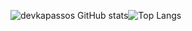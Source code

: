 ![devkapassos GitHub stats](https://github-readme-stats.vercel.app/api?username=devkapassos&show_icons=true&theme=tokyonight)![Top Langs](https://github-readme-stats.vercel.app/api/top-langs/?username=devkapassos&layout=compact&theme=tokyonight)
